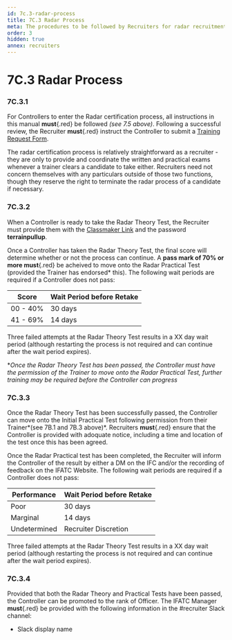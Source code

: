 ```yaml
---
id: 7c.3-radar-process
title: 7C.3 Radar Process
meta: The procedures to be followed by Recruiters for radar recruitment within IFATC.
order: 3
hidden: true
annex: recruiters
---
```


# 7C.3 Radar Process 



### 7C.3.1

For Controllers to enter the Radar certification process, all instructions in this manual **must**{.red} be followed *(see 7.5 above)*. Following a successful review, the Recruiter **must**{.red} instruct the Controller to submit a [Training Request Form](https://docs.google.com/forms/d/e/1FAIpQLSf8ufRvQNLvAMl7K9Sj1hnddQ07Tdj3mF4zHR1DqOVPwiAEHA/viewform).

The radar certification process is relatively straightforward as a recruiter - they are only to provide and coordinate the written and practical exams whenever a trainer clears a candidate to take either. Recruiters need not concern themselves with any particulars outside of those two functions, though they reserve the right to terminate the radar process of a candidate if necessary. 	



### 7C.3.2

When a Controller is ready to take the Radar Theory Test, the Recruiter must provide them with the [Classmaker Link](https://www.classmarker.com/online-test/start/?quiz=q4h5a75fac936d32) and the password **terrainpullup**.



Once a Controller has taken the Radar Theory Test, the final score will determine whether or not the process can continue. A **pass mark of 70% or more must**{.red} be acheived to move onto the Radar Practical Test (provided the Trainer has endorsed* this). The following wait periods are required if a Controller does not pass:



| Score    | Wait Period before Retake |
| -------- | ------------------------- |
| 00 - 40% | 30 days                   |
| 41 - 69% | 14 days                   |

Three failed attempts at the Radar Theory Test results in a XX day wait period (although restarting the process is not required and can continue after the wait period expires). 



**Once the Radar Theory Test has been passed, the Controller must have the permission of the Trainer to move onto the Radar Practical Test, further training may be required before the Controller can progress*



### 7C.3.3

Once the Radar Theory Test has been successfully passed, the Controller can move onto the Initial Practical Test following permission from their Trainer*(see 7B.1 and 7B.3 above)*. Recruiters **must**{.red} ensure that the Controller is provided with adoquate notice, including a time and location of the test once this has been agreed.

Once the Radar Practical test has been completed, the Recruiter will inform the Controller of the result by either a DM on the IFC and/or the recording of feedback on the IFATC Website. The following wait periods are required if a Controller does not pass:



| Performance  | Wait Period before Retake |
| ------------ | ------------------------- |
| Poor         | 30 days                   |
| Marginal     | 14 days                   |
| Undetermined | Recruiter Discretion      |

Three failed attempts at the Radar Theory Test results in a XX day wait period (although restarting the process is not required and can continue after the wait period expires). 



### 7C.3.4

Provided that both the Radar Theory and Practical Tests have been passed, the Controller can be promoted to the rank of Officer. The IFATC Manager **must**{.red} be provided with the following information in the #recruiter Slack channel:



- Slack display name
